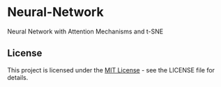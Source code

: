 # Neural-Network
Neural Network with Attention Mechanisms and t-SNE
## License
This project is licensed under the [MIT License](LICENSE) - see the LICENSE file for details.
